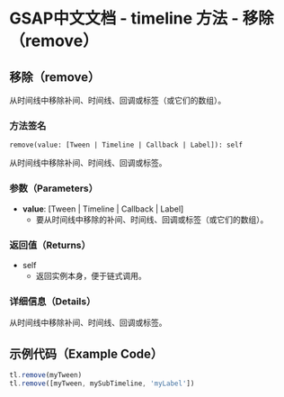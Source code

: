 # GSAP中文文档 - timeline 方法 - 移除（remove）

## 移除（remove）

从时间线中移除补间、时间线、回调或标签（或它们的数组）。

### 方法签名

```plaintext
remove(value: [Tween | Timeline | Callback | Label]): self
```

从时间线中移除补间、时间线、回调或标签。

### 参数（Parameters）

- **value**: [Tween | Timeline | Callback | Label]
  - 要从时间线中移除的补间、时间线、回调或标签（或它们的数组）。

### 返回值（Returns）

- self
  - 返回实例本身，便于链式调用。

### 详细信息（Details）

从时间线中移除补间、时间线、回调或标签。

## 示例代码（Example Code）

```javascript
tl.remove(myTween)
tl.remove([myTween, mySubTimeline, 'myLabel'])
```
